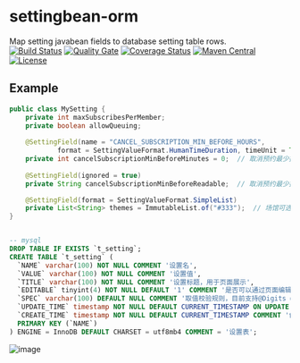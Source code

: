 # settingbean-orm
Map setting javabean fields  to database setting table rows.
<br/>
[![Build Status](https://travis-ci.org/bingoohuang/settingbean-orm.svg?branch=master)](https://travis-ci.org/bingoohuang/settingbean-orm)
[![Quality Gate](https://sonarqube.com/api/badges/gate?key=com.github.bingoohuang%3Asettingbean-orm)](https://sonarqube.com/dashboard/index/com.github.bingoohuang%3Asettingbean-orm)
[![Coverage Status](https://coveralls.io/repos/github/bingoohuang/settingbean-orm/badge.svg?branch=master)](https://coveralls.io/github/bingoohuang/settingbean-orm?branch=master)
[![Maven Central](https://maven-badges.herokuapp.com/maven-central/com.github.bingoohuang/settingbean-orm/badge.svg?style=flat-square)](https://maven-badges.herokuapp.com/maven-central/com.github.bingoohuang/settingbean-orm/)
[![License](http://img.shields.io/:license-apache-brightgreen.svg)](http://www.apache.org/licenses/LICENSE-2.0.html)


## Example

```java
public class MySetting {
    private int maxSubscribesPerMember;
    private boolean allowQueuing;
   
    @SettingField(name = "CANCEL_SUBSCRIPTION_MIN_BEFORE_HOURS",
            format = SettingValueFormat.HumanTimeDuration, timeUnit = TimeUnit.MINUTES)
    private int cancelSubscriptionMinBeforeMinutes = 0;  // 取消预约最少提前的小时数
  
    @SettingField(ignored = true)
    private String cancelSubscriptionMinBeforeReadable;  // 取消预约最少提前的小时数

    @SettingField(format = SettingValueFormat.SimpleList)
    private List<String> themes = ImmutableList.of("#333");  // 场馆可选主题色列表
}
```

```sql

-- mysql
DROP TABLE IF EXISTS `t_setting`;
CREATE TABLE `t_setting` (
  `NAME` varchar(100) NOT NULL COMMENT '设置名',
  `VALUE` varchar(100) NOT NULL COMMENT '设置值',
  `TITLE` varchar(100) NOT NULL COMMENT '设置标题，用于页面展示',
  `EDITABLE` tinyint(4) NOT NULL DEFAULT '1' COMMENT '是否可以通过页面编辑',
  `SPEC` varchar(100) DEFAULT NULL COMMENT '取值校验规则，目前支持@Digits @Min(1) @Max(100) @Regex等',
  `UPDATE_TIME` timestamp NOT NULL DEFAULT CURRENT_TIMESTAMP ON UPDATE CURRENT_TIMESTAMP COMMENT '更新时间',
  `CREATE_TIME` timestamp NOT NULL DEFAULT CURRENT_TIMESTAMP COMMENT '创建时间',
  PRIMARY KEY (`NAME`)
) ENGINE = InnoDB DEFAULT CHARSET = utf8mb4 COMMENT = '设置表';


```

![image](https://user-images.githubusercontent.com/1940588/43242817-c4d9a4b2-90d5-11e8-86be-d5bfdea74c61.png)
